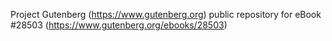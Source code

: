 Project Gutenberg (https://www.gutenberg.org) public repository for eBook #28503 (https://www.gutenberg.org/ebooks/28503)
